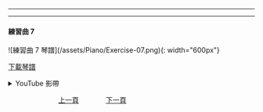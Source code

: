 ﻿---

---
<h4>練習曲 7</h4> 
![練習曲 7 琴譜](/assets/Piano/Exercise-07.png){: width="600px"}

[下載琴譜](/assets/Piano/Exercise-07.pdf)

<details>
  <summary>YouTube 影帶</summary>
<ol>
<iframe width="560" height="315" src="https://www.youtube.com/embed/-DGM8RVxUBI" title="練習曲 5" frameborder="0" allow="accelerometer; autoplay; clipboard-write; encrypted-media; gyroscope; picture-in-picture; web-share" allowfullscreen></iframe>

</ol>
</details>

&nbsp;&nbsp;&nbsp;&nbsp;&nbsp;&nbsp;&nbsp;&nbsp;&nbsp;&nbsp;&nbsp;&nbsp;
&nbsp;&nbsp;&nbsp;&nbsp;&nbsp;&nbsp;&nbsp;&nbsp;&nbsp;&nbsp;&nbsp;&nbsp;
[上一頁](Practice06)
&nbsp;&nbsp;&nbsp;&nbsp;&nbsp;&nbsp;&nbsp;&nbsp;&nbsp;&nbsp;&nbsp;&nbsp;
[下一頁](Chords)






